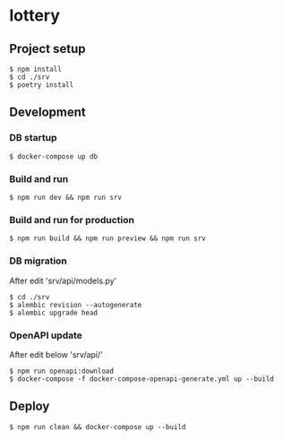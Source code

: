 # lottery

## Project setup

```
$ npm install
$ cd ./srv
$ poetry install
```

## Development

### DB startup

```
$ docker-compose up db
```

### Build and run

```
$ npm run dev && npm run srv
```

### Build and run for production

```
$ npm run build && npm run preview && npm run srv
```

### DB migration

After edit 'srv/api/models.py'

```
$ cd ./srv
$ alembic revision --autogenerate
$ alembic upgrade head
```

### OpenAPI update

After edit below 'srv/api/'

```
$ npm run openapi:download
$ docker-compose -f docker-compose-openapi-generate.yml up --build
```

## Deploy

```
$ npm run clean && docker-compose up --build
```
